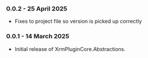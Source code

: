 ### 0.0.2 - 25 April 2025
* Fixes to project file so version is picked up correctly

### 0.0.1 - 14 March 2025
* Initial release of XrmPluginCore.Abstractions.
